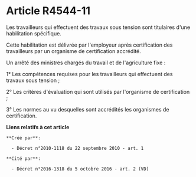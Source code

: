 # Article R4544-11

Les travailleurs qui effectuent des travaux sous tension sont titulaires d'une habilitation spécifique. 

Cette habilitation est délivrée par l'employeur après certification des travailleurs par un organisme de certification
accrédité. 

Un arrêté des ministres chargés du travail et de l'agriculture fixe : 

1° Les compétences requises pour les travailleurs qui effectuent des travaux sous tension ; 

2° Les critères d'évaluation qui sont utilisés par l'organisme de certification ; 

3° Les normes au vu desquelles sont accrédités les organismes de certification.

**Liens relatifs à cet article**

	**Créé par**:

	  - Décret n°2010-1118 du 22 septembre 2010 - art. 1

	**Cité par**:

	  - Décret n°2016-1318 du 5 octobre 2016 - art. 2 (VD)
